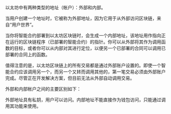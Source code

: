 以太坊中有两种类型的地址（帐户）：外部和内部。



当用户创建一个地址时，它被称为外部地址，因为它用于从外部访问区块链，来自“用户世界”。



当你将智能合约部署到以太坊区块链时，会生成一个内部地址，该地址用作指向正在运行的区块链程序（已部署的智能合约）的指针。你可以从外部将其作为调用函数的目标，或者你可以从内部对其进行定位，以便另一个已部署的合同可以调用已部署的合同上的函数。



值得注意的是，以太坊区块链上的所有交易都是通过外部账户设置的。即使一个智能合约应该调用另一个，而另一个又转而调用其他的，第一笔交易必须由外部账户完成。尽管正在开发解决方案，但目前无法从外部自动调用交易。



外部和内部帐户之间的主要区别如下：



外部地址具有私钥，用户可以访问。内部地址不能直接作为钱包访问，只能通过调用其功能来使用。





